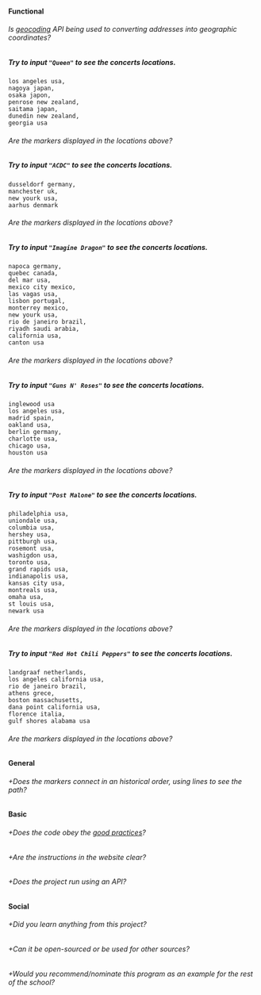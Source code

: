 #### Functional

###### Is [geocoding](https://developers.google.com/maps/documentation/geocoding/intro) API being used to converting addresses into geographic coordinates?

##### Try to input `"Queen"` to see the concerts locations.
```
los angeles usa,
nagoya japan,
osaka japon,
penrose new zealand,
saitama japan,
dunedin new zealand,
georgia usa
```
###### Are the markers displayed in the locations above?

##### Try to input `"ACDC"` to see the concerts locations.
```
dusseldorf germany,
manchester uk,
new yourk usa,
aarhus denmark
```
###### Are the markers displayed in the locations above?

##### Try to input `"Imagine Dragon"` to see the concerts locations.
```
napoca germany,
quebec canada,
del mar usa,
mexico city mexico,
las vagas usa,
lisbon portugal,
monterrey mexico,
new yourk usa,
rio de janeiro brazil,
riyadh saudi arabia,
california usa,
canton usa
```
###### Are the markers displayed in the locations above?

##### Try to input `"Guns N' Roses"` to see the concerts locations.
```
inglewood usa
los angeles usa,
madrid spain,
oakland usa,
berlin germany,
charlotte usa,
chicago usa,
houston usa
```
###### Are the markers displayed in the locations above?

##### Try to input `"Post Malone"` to see the concerts locations.
```
philadelphia usa,
uniondale usa,
columbia usa,
hershey usa,
pittburgh usa,
rosemont usa,
washigdon usa,
toronto usa,
grand rapids usa,
indianapolis usa,
kansas city usa,
montreals usa,
omaha usa,
st louis usa,
newark usa
```
###### Are the markers displayed in the locations above?

##### Try to input `"Red Hot Chili Peppers"` to see the concerts locations.
```
landgraaf netherlands,
los angeles california usa,
rio de janeiro brazil,
athens grece,
boston massachusetts,
dana point california usa,
florence italia,
gulf shores alabama usa
```
###### Are the markers displayed in the locations above?

#### General

###### +Does the markers connect in an historical order, using lines to see the path?

#### Basic

###### +Does the code obey the [good practices](https://github.com/01-edu/public/blob/master/subjects/good-practices.en.md)?
###### +Are the instructions in the website clear?
###### +Does the project run using an API?

#### Social

###### +Did you learn anything from this project?
###### +Can it be open-sourced or be used for other sources?
###### +Would you recommend/nominate this program as an example for the rest of the school?

